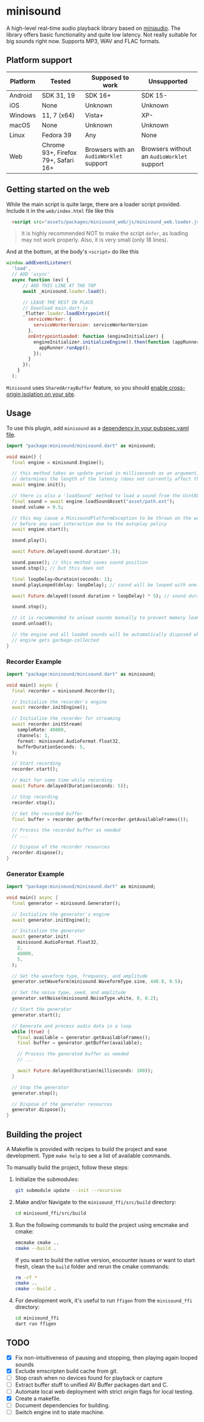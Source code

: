 # minisound

A high-level real-time audio playback library based on [miniaudio](https://miniaud.io). The library offers basic functionality and quite low latency. Not really suitable for big sounds right now. Supports MP3, WAV and FLAC formats.

## Platform support

| Platform | Tested                              | Supposed to work                        | Unsupported                                |
| -------- | ----------------------------------- | --------------------------------------- | ------------------------------------------ |
| Android  | SDK 31, 19                          | SDK 16+                                 | SDK 15-                                    |
| iOS      | None                                | Unknown                                 | Unknown                                    |
| Windows  | 11, 7 (x64)                         | Vista+                                  | XP-                                        |
| macOS    | None                                | Unknown                                 | Unknown                                    |
| Linux    | Fedora 39                           | Any                                     | None                                       |
| Web      | Chrome 93+, Firefox 79+, Safari 16+ | Browsers with an `AudioWorklet` support | Browsers without an `AudioWorklet` support |

## Getting started on the web

While the main script is quite large, there are a loader script provided. Include it in the `web/index.html` file like this

```html
  <script src="assets/packages/minisound_web/js/minisound_web.loader.js"></script>
```

> It is highly recommended NOT to make the script `defer`, as loading may not work properly. Also, it is very small (only 18 lines).

And at the bottom, at the body's `<script>` do like this

```js
window.addEventListener(
  'load',
  // ADD 'async'
  async function (ev) {
      // ADD THIS LINE AT THE TOP
      await _minisound.loader.load();

      // LEAVE THE REST IN PLACE
      // Download main.dart.js
      _flutter.loader.loadEntrypoint({
        serviceWorker: {
          serviceWorkerVersion: serviceWorkerVersion
        },
        onEntrypointLoaded: function (engineInitializer) {
          engineInitializer.initializeEngine().then(function (appRunner) {
            appRunner.runApp();
          });
        }
      });
    }
  );
```

`Minisound` uses `SharedArrayBuffer` feature, so you should [enable cross-origin isolation on your site](https://web.dev/cross-origin-isolation-guide/).

## Usage

To use this plugin, add `minisound` as a [dependency in your pubspec.yaml file](https://flutter.dev/platform-plugins/).

```dart
import "package:minisound/minisound.dart" as minisound;

void main() {
  final engine = minisound.Engine();

  // this method takes an update period in milliseconds as an argument, which
  // determines the length of the latency (does not currently affect the web)
  await engine.init(); 

  // there is also a 'loadSound' method to load a sound from the Uint8List
  final sound = await engine.loadSoundAsset("asset/path.ext");
  sound.volume = 0.5;

  // this may cause a MinisoundPlatformException to be thrown on the web
  // before any user interaction due to the autoplay policy
  await engine.start(); 

  sound.play();

  await Future.delayed(sound.duration*.5);

  sound.pause(); // this method saves sound position
  sound.stop(); // but this does not

  final loopDelay=Duratoin(seconds: 1);
  sound.playLooped(delay: loopDelay); // sound will be looped with one second period

  await Future.delayed((sound.duration + loopDelay) * 5); // sound duration does not account loop delay

  sound.stop();

  // it is recommended to unload sounds manually to prevent memory leaks
  sound.unload(); 

  // the engine and all loaded sounds will be automatically disposed when 
  // engine gets garbage-collected
}
```

### Recorder Example

```dart
import "package:minisound/minisound.dart" as minisound;

void main() async {
  final recorder = minisound.Recorder();

  // Initialize the recorder's engine
  await recorder.initEngine();

  // Initialize the recorder for streaming
  await recorder.initStream(
    sampleRate: 48000,
    channels: 1,
    format: minisound.AudioFormat.float32,
    bufferDurationSeconds: 5,
  );

  // Start recording
  recorder.start();

  // Wait for some time while recording
  await Future.delayed(Duration(seconds: 5));

  // Stop recording
  recorder.stop();

  // Get the recorded buffer
  final buffer = recorder.getBuffer(recorder.getAvailableFrames());

  // Process the recorded buffer as needed
  // ...

  // Dispose of the recorder resources
  recorder.dispose();
}
```

### Generator Example

```dart
import "package:minisound/minisound.dart" as minisound;

void main() async {
  final generator = minisound.Generator();

  // Initialize the generator's engine
  await generator.initEngine();

  // Initialize the generator
  await generator.init(
    minisound.AudioFormat.float32,
    2,
    48000,
    5,
  );

  // Set the waveform type, frequency, and amplitude
  generator.setWaveform(minisound.WaveformType.sine, 440.0, 0.5);

  // Set the noise type, seed, and amplitude
  generator.setNoise(minisound.NoiseType.white, 0, 0.2);

  // Start the generator
  generator.start();

  // Generate and process audio data in a loop
  while (true) {
    final available = generator.getAvailableFrames();
    final buffer = generator.getBuffer(available);

    // Process the generated buffer as needed
    // ...

    await Future.delayed(Duration(milliseconds: 100));
  }

  // Stop the generator
  generator.stop();

  // Dispose of the generator resources
  generator.dispose();
}
```

## Building the project

A Makefile is provided with recipes to build the project and ease development. Type `make help` to see a list of available commands.

To manually build the project, follow these steps:

1. Initialize the submodules:

   ```bash
   git submodule update --init --recursive
   ```

2. Make and/or Navigate to the `minisound_ffi/src/build` directory:

   ```bash
   cd minisound_ffi/src/build
   ```

3. Run the following commands to build the project using emcmake and cmake:

   ```bash
   emcmake cmake ..
   cmake --build .
   ```

   If you want to build the native version, encounter issues or want to start fresh, clean the `build` folder and rerun the cmake commands:

    ```bash
    rm -rf *
    cmake ..
    cmake --build .
    ```

4. For development work, it's useful to run `ffigen` from the `minisound_ffi` directory:

   ```bash
   cd minisound_ffi
   dart run ffigen
   ```

## TODO

- [x] Fix non-intuitiveness of pausing and stopping, then playing again looped sounds
- [x] Exclude emscripten build cache from git.
- [ ] Stop crash when no devices found for playback or capture
- [ ] Extract buffer stuff to unified AV Buffer packages dart and C.
- [ ] Automate local web deployment with strict origin flags for local testing.
- [x] Create a makefile.
- [ ] Document dependencies for building.
- [ ] Switch engine init to state machine.
